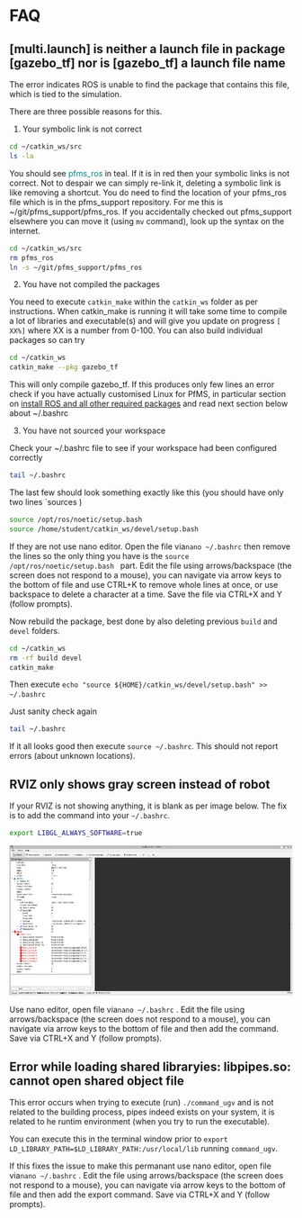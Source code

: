 

FAQ
=========================

## [multi.launch] is neither a launch file in package [gazebo_tf] nor is [gazebo_tf] a launch file name

The error indicates ROS is unable to find the package that contains this file, which is tied to the simulation.

There are three possible reasons for this.

1) Your symbolic link is not correct

```bash
cd ~/catkin_ws/src
ls -la 
```
You should see <span style="color:teal">pfms_ros</span> in teal. If it is in red then your symbolic links is not correct. Not to despair we can simply re-link it, deleting a symbolic link is like removing a shortcut. You do need to find the location of your pfms_ros file which is in the pfms_support repository. For me this is ~/git/pfms_support/pfms_ros. If you accidentally checked out pfms_support elsewhere you can move it (using `mv` command), look up the syntax on the internet.

```bash
cd ~/catkin_ws/src
rm pfms_ros
ln -s ~/git/pfms_support/pfms_ros 
```
2) You have not compiled the packages

You need to execute `catkin_make` within the `catkin_ws` folder as per instructions. When catkin_make is running it will take some time to compile a lot of libraries and executable(s) and will give you update on progress `[ XX%]` where XX is a number from 0-100. You can also build individual packages so can try

```bash
cd ~/catkin_ws
catkin_make --pkg gazebo_tf
```

This will only compile gazebo_tf. If this produces only few lines an error check if you have actually customised Linux for PfMS, in particular section on [install ROS and all other required packages](https://canvas.uts.edu.au/courses/26214/pages/customising-linux-install-for-pfms?wrap=1) and read next section below about ~/.bashrc

3. You have not sourced your workspace

Check your ~/.bashrc file to see if your workspace had been configured correctly

```bash
tail ~/.bashrc
```

The last few should look something exactly like this (you should have only two lines  `sources )

```bash
source /opt/ros/noetic/setup.bash
source /home/student/catkin_ws/devel/setup.bash
```

If they are not use nano editor. Open the file via`nano ~/.bashrc`  then remove the lines so the only thing you have is the `source /opt/ros/noetic/setup.bash ` part. Edit the file using arrows/backspace (the screen does not respond to a mouse), you can navigate via arrow keys to the bottom of file and use CTRL+K to remove whole lines at once, or use backspace to delete a character at a time. Save the file via CTRL+X and Y (follow prompts).

Now rebuild the package, best done by also deleting previous `build` and `devel` folders.

```bash
cd ~/catkin_ws
rm -rf build devel
catkin_make
```

Then execute `echo "source ${HOME}/catkin_ws/devel/setup.bash" >> ~/.bashrc`

Just sanity check again

```bash
tail ~/.bashrc
```

If it all looks good then execute `source ~/.bashrc`. This should not report errors (about unknown locations). 

## RVIZ only shows gray screen instead of robot

If your RVIZ is not showing anything, it is blank as per image below. The fix is to add the command into your `~/.bashrc`. 

```bash
export LIBGL_ALWAYS_SOFTWARE=true
```

<img src="./images/rviz_gray.png" style="zoom:70%;" />

Use nano editor, open file via`nano ~/.bashrc`  . Edit the file using arrows/backspace (the screen does not respond to a mouse), you can navigate via arrow keys to the bottom of file and then add the command. Save via CTRL+X and Y (follow prompts).


## Error while loading shared libraryies: libpipes.so: cannot open shared object file

This error occurs when trying to execute (run) `./command_ugv` and is not related to the building process, pipes indeed exists on your system, it is related to he runtim environment (when you try to run the executable).

You can execute this in the terminal window prior to `export LD_LIBRARY_PATH=$LD_LIBRARY_PATH:/usr/local/lib` running `command_ugv`. 

If this fixes the issue to make this permanant use nano editor, open file via`nano ~/.bashrc`  . Edit the file using arrows/backspace (the screen does not respond to a mouse), you can navigate via arrow keys to the bottom of file and then add the export command. Save via CTRL+X and Y (follow prompts).
